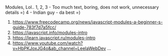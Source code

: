 Modules, Lol..
1, 2, 3 - Too much text, boring, does not work, unnecessary details =) 
4 - Indian guy - da best =) 
1. https://www.freecodecamp.org/news/javascript-modules-a-beginner-s-guide-783f7d7a5fcc/
2. https://javascript.info/modules-intro
3. https://learn.javascript.ru/modules-intro
4. https://www.youtube.com/watch?v=HbPKJoxJG4o&ab_channel=LeelaWebDev
...
